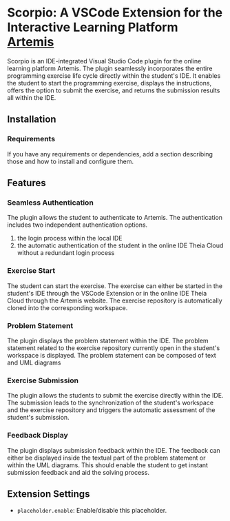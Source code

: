 # Scorpio: A VSCode Extension for the Interactive Learning Platform [Artemis](https://github.com/ls1intum/Artemis)

Scorpio is an IDE-integrated Visual Studio Code plugin for the online learning platform Artemis. The plugin seamlessly incorporates the entire programming exercise life cycle directly within the student's IDE. It enables the student to start the programming exercise, displays the instructions, offers the option to submit the exercise, and returns the submission results all within the IDE.

## Installation
### Requirements

If you have any requirements or dependencies, add a section describing those and how to install and configure them.

## Features

### Seamless Authentication
The plugin allows the student to authenticate to Artemis. The authentication includes two independent authentication options. 
1. the login process within the local IDE
2. the automatic authentication of the student in the online IDE Theia Cloud without a redundant login process

### Exercise Start
The student can start the exercise. The exercise can either be started in the student's IDE through the VSCode Extension or in the online IDE Theia Cloud through the Artemis website. The exercise repository is automatically cloned into the corresponding workspace. 

### Problem Statement
The plugin displays the problem statement within the IDE. The problem statement related to the exercise repository currently open in the student's workspace is displayed. The problem statement can be composed of text and UML diagrams

### Exercise Submission
The plugin allows the students to submit the exercise directly within the IDE. The submission leads to the synchronization of the student's workspace and the exercise repository and triggers the automatic assessment of the student's submission.

### Feedback Display
The plugin displays submission feedback within the IDE. The feedback can either be displayed inside the textual part of the problem statement or within the UML diagrams. This should enable the student to get instant submission feedback and aid the solving process.


## Extension Settings

* `placeholder.enable`: Enable/disable this placeholder.